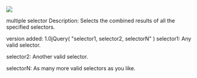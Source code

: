 <img src="http://vignette1.wikia.nocookie.net/sega/images/e/e2/Aladdin.jpg/revision/latest?cb=20080630143031"/>






multiple selector
Description: Selects the combined results of all the specified selectors.

version added: 1.0jQuery( "selector1, selector2, selectorN" )
selector1: Any valid selector.

selector2: Another valid selector.

selectorN: As many more valid selectors as you like.